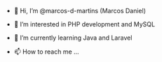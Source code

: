 - 👋 Hi, I’m @marcos-d-martins (Marcos Daniel)
- 👀 I’m interested in PHP development and MySQL
- 🌱 I’m currently learning Java and Laravel

- 📫 How to reach me ...

<!---
marcos-d-martins/marcos-d-martins is a ✨ special ✨ repository because its `README.md` (this file) appears on your GitHub profile.
You can click the Preview link to take a look at your changes.
--->
